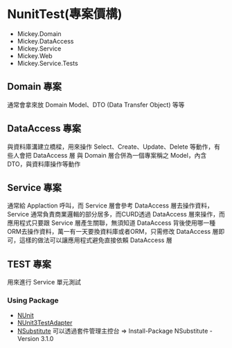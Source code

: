 # NunitTest(專案價構)

* Mickey.Domain  
* Mickey.DataAccess
* Mickey.Service 
* Mickey.Web
* Mickey.Service.Tests

## Domain 專案

通常會拿來放 Domain Model、DTO (Data Transfer Object) 等等

## DataAccess 專案

與資料庫溝建立橋樑，用來操作 Select、Create、Update、Delete 等動作，有些人會把 DataAccess 層 與 Domain 層合併為一個專案稱之 Model，內含 DTO，與資料庫操作等動作

## Service 專案

通常給 Applaction 呼叫，而 Service 層會參考 DataAccess 層去操作資料，Service 通常負責商業邏輯的部分居多，而CURD透過 DataAccess 層來操作，而應用程式只要跟 Service 層產生關聯，無須知道 DataAccess 背後使用哪一種ORM去操作資料，萬一有一天要換資料庫或者ORM，只需修改 DataAccess 層即可，這樣的做法可以讓應用程式避免直接依賴 DataAccess 層

## TEST 專案

用來進行 Service 單元測試
### Using Package
* [NUnit](http://nunit.org/)
* [NUnit3TestAdapter](https://github.com/nunit/docs)
* [NSubstitute](https://www.nuget.org/packages/NSubstitute/) 可以透過套件管理主控台 => Install-Package NSubstitute -Version 3.1.0
